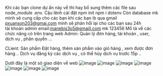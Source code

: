 Khi các bạn clone dự ấn này về thì hay bổ sung thêm các file sau 
node_module 
.env.
  Cậu lênh cài đặt 
npm init 
npm i dotenv
Còn database mk mình sẽ cung cấp cho các bạn khi các bạn ib qua gmail pxuanson203@gmai.com mình sẽ phản hổi lại cho các bạn sau 24h  
tài khoản admin 
email:manebis3o5@gmaiil.com
mk 123456
Mổ tả về các chức năng có trên trang web 
Admin:
  Quản lý đơn hàng, tài khoản , user, dịch vụ , phân quyền ...
  
CLient:
  Sản phẩm 
  Đặt hàng, thêm sản phẩm vào giỏ hàng , xem được đơn hàng ..
  Dịch vụ 
  đăng ký các dịch vụ ,
  có thể hủy dịch vụ trước 15p ..

  

Dưới đây là một sô giao diện về web 
![image](https://github.com/user-attachments/assets/c433fda1-47ee-4b47-a810-f7ec480909b8)
![image](https://github.com/user-attachments/assets/4edb16c4-aaa2-40eb-a9d9-9c2f55976b34)
![image](https://github.com/user-attachments/assets/5c4ee62a-8abe-4637-8470-4ca929989545)
![image](https://github.com/user-attachments/assets/b825a8ec-122c-44a8-a03a-4cd64cbd88be)
![image](https://github.com/user-attachments/assets/38a99ed4-fd70-431c-9310-82f9319f3840)
![image](https://github.com/user-attachments/assets/facf9917-7195-4dd6-86c5-c243b9bd866c)
![image](https://github.com/user-attachments/assets/ee1fd47b-d44e-4412-a323-1dd64e36b13a)


